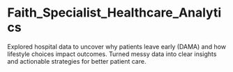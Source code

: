 # Faith_Specialist_Healthcare_Analytics
Explored hospital data to uncover why patients leave early (DAMA) and how lifestyle choices impact outcomes. Turned messy data into clear insights and actionable strategies for better patient care.
